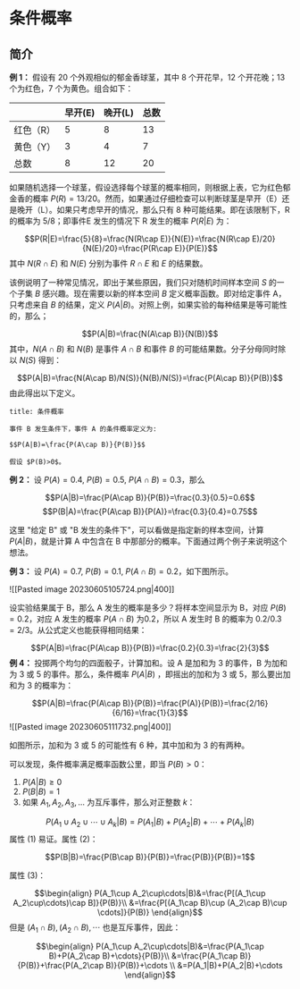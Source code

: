 # 条件概率

## 简介

**例 1：**  假设有 20 个外观相似的郁金香球茎，其中 8 个开花早，12 个开花晚；13 个为红色，7 个为黄色。组合如下：

|           | 早开(E) | 晚开(L) | 总数 |
| --------- | ------- | ------- | ---- |
| 红色（R） | 5       | 8       | 13   |
| 黄色（Y） | 3       | 4       | 7    |
| 总数      | 8       | 12      | 20     |

如果随机选择一个球茎，假设选择每个球茎的概率相同，则根据上表，它为红色郁金香的概率 $P(R)=13/20$。然而，如果通过仔细检查可以判断球茎是早开（E）还是晚开（L）。如果只考虑早开的情况，那么只有 8 种可能结果。即在该限制下，R 的概率为 $5/8$；即事件E 发生的情况下 R 发生的概率 $P(R|E)$ 为：

$$P(R|E)=\frac{5}{8}=\frac{N(R\cap E)}{N(E)}=\frac{N(R\cap E)/20}{N(E)/20}=\frac{P(R\cap E)}{P(E)}$$
其中 $N(R\cap E)$ 和 $N(E)$ 分别为事件 $R\cap E$ 和 $E$ 的结果数。

该例说明了一种常见情况，即出于某些原因，我们只对随机时间样本空间 $S$ 的一个子集 $B$ 感兴趣。现在需要以新的样本空间 $B$ 定义概率函数。即对给定事件 A，只考虑来自 $B$ 的结果，定义 $P(A|B)$。对照上例，如果实验的每种结果是等可能性的，那么；

$$P(A|B)=\frac{N(A\cap B)}{N(B)}$$
其中，$N(A\cap B)$ 和 $N(B)$ 是事件 $A\cap B$ 和事件 $B$ 的可能结果数。分子分母同时除以 $N(S)$ 得到：

$$P(A|B)=\frac{N(A\cap B)/N(S)}{N(B)/N(S)}=\frac{P(A\cap B)}{P(B)}$$
由此得出以下定义。

```ad-summary
title: 条件概率

事件 B 发生条件下，事件 A 的条件概率定义为:

$$P(A|B)=\frac{P(A\cap B)}{P(B)}$$

假设 $P(B)>0$。
```

**例 2：** 设 $P(A)=0.4$, $P(B)=0.5$, $P(A\cap B)=0.3$，那么

$$P(A|B)=\frac{P(A\cap B)}{P(B)}=\frac{0.3}{0.5}=0.6$$
$$P(B|A)=\frac{P(A\cap B)}{P(A)}=\frac{0.3}{0.4}=0.75$$

这里 "给定 B" 或 "B 发生的条件下"，可以看做是指定新的样本空间，计算 $P(A|B)$，就是计算 A 中包含在 B 中那部分的概率。下面通过两个例子来说明这个想法。

**例 3：** 设 $P(A)=0.7$, $P(B)=0.1$, $P(A\cap B)=0.2$，如下图所示。

![[Pasted image 20230605105724.png|400]]

设实验结果属于 B，那么 A 发生的概率是多少？将样本空间显示为 B，对应 $P(B)=0.2$，对应 A 发生的概率 $P(A\cap B)$ 为0.2，所以 A 发生时 B 的概率为 $0.2/0.3=2/3$。从公式定义也能获得相同结果：

$$P(A|B)=\frac{P(A\cap B)}{P(B)}=\frac{0.2}{0.3}=\frac{2}{3}$$
**例 4：** 投掷两个均匀的四面骰子，计算加和。设 A 是加和为 3 的事件，B 为加和为 3 或 5 的事件。那么，条件概率 $P(A|B)$ ，即摇出的加和为 3 或 5，那么要出加和为 3 的概率为：

$$P(A|B)=\frac{P(A\cap B)}{P(B)}=\frac{P(A)}{P(B)}=\frac{2/16}{6/16}=\frac{1}{3}$$
![[Pasted image 20230605111732.png|400]]

如图所示，加和为 3 或 5 的可能性有 6 种，其中加和为 3 的有两种。

可以发现，条件概率满足概率函数公里，即当 $P(B)>0$：

1) $P(A|B)\ge 0$
2) $P(B|B)=1$
3) 如果 $A_1,A_2,A_3,...$ 为互斥事件，那么对正整数 $k$：

$$P(A_1\cup A_2\cup \cdots \cup A_k|B)=P(A_1|B)+P(A_2|B)+\cdots+P(A_k|B)$$
属性 (1) 易证。属性 (2)：

$$P(B|B)=\frac{P(B\cap B)}{P(B)}=\frac{P(B)}{P(B)}=1$$

属性 (3)：

$$\begin{align}
P(A_1\cup A_2\cup\cdots|B)&=\frac{P[(A_1\cup A_2\cup\cdots)\cap B]}{P(B)}\\
&=\frac{P[(A_1\cap B)\cup (A_2\cap B)\cup \cdots]}{P(B)}
\end{align}$$
但是 $(A_1\cap B), (A_2\cap B), \cdots$  也是互斥事件，因此：

$$\begin{align}
P(A_1\cup A_2\cup\cdots|B)&=\frac{P(A_1\cap B)+P(A_2\cap B)+\cdots}{P(B)}\\
&=\frac{P(A_1\cap B)}{P(B)}+\frac{P(A_2\cap B)}{P(B)}+\cdots \\
&=P(A_1|B)+P(A_2|B)+\cdots
\end{align}$$




